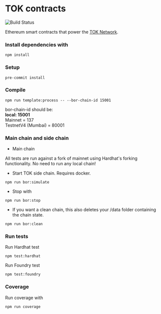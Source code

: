 # TOK contracts

![Build Status](https://github.com/TOKnetwork/contracts/workflows/CI/badge.svg)

Ethereum smart contracts that power the [TOK Network](https://TOK.network).

### Install dependencies with

```
npm install
```

### Setup

```
pre-commit install
```

### Compile

```
npm run template:process -- --bor-chain-id 15001
```

bor-chain-id should be:  
**local: 15001**  
Mainnet = 137  
TestnetV4 (Mumbai) = 80001

### Main chain and side chain

- Main chain

All tests are run against a fork of mainnet using Hardhat's forking functionality. No need to run any local chain!

- Start TOK side chain. Requires docker.

```
npm run bor:simulate
```

- Stop with

```
npm run bor:stop
```

- If you want a clean chain, this also deletes your /data folder containing the chain state.

```
npm run bor:clean
```

### Run tests

Run Hardhat test

```
npm test:hardhat
```

Run Foundry test

```
npm test:foundry
```

### Coverage

Run coverage with

```
npm run coverage
```
